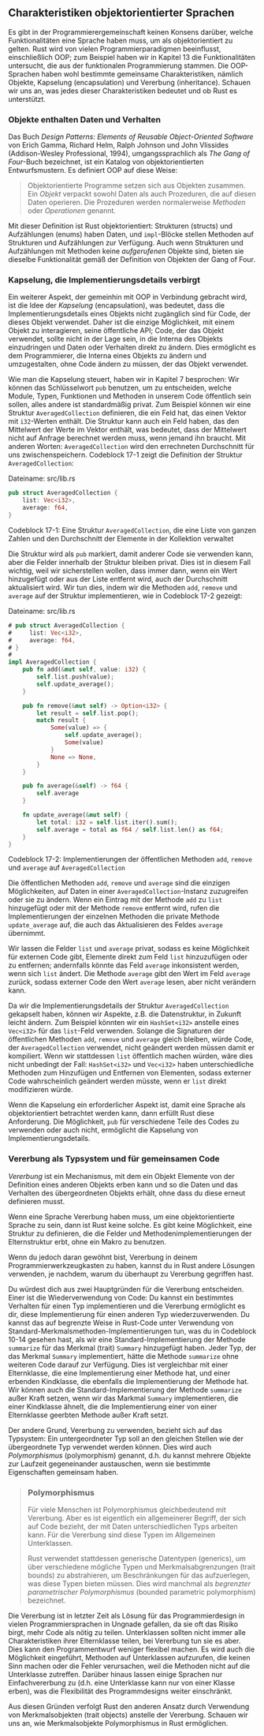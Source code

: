 ## Charakteristiken objektorientierter Sprachen

Es gibt in der Programmierergemeinschaft keinen Konsens darüber, welche
Funktionalitäten eine Sprache haben muss, um als objektorientiert zu gelten.
Rust wird von vielen Programmierparadigmen beeinflusst, einschließlich OOP; zum
Beispiel haben wir in Kapitel 13 die Funktionalitäten untersucht, die aus der
funktionalen Programmierung stammen. Die OOP-Sprachen haben wohl bestimmte
gemeinsame Charakteristiken, nämlich Objekte, Kapselung (encapsulation) und
Vererbung (inheritance). Schauen wir uns an, was jedes dieser Charakteristiken
bedeutet und ob Rust es unterstützt.

### Objekte enthalten Daten und Verhalten

Das Buch *Design Patterns: Elements of Reusable Object-Oriented Software* von
Erich Gamma, Richard Helm, Ralph Johnson und John Vlissides (Addison-Wesley
Professional, 1994), umgangssprachlich als *The Gang of Four*-Buch bezeichnet,
ist ein Katalog von objektorientierten Entwurfsmustern. Es definiert OOP auf
diese Weise:

> Objektorientierte Programme setzen sich aus Objekten zusammen. Ein *Objekt*
> verpackt sowohl Daten als auch Prozeduren, die auf diesen Daten operieren.
> Die Prozeduren werden normalerweise *Methoden* oder *Operationen* genannt.

Mit dieser Definition ist Rust objektorientiert: Strukturen (structs) und
Aufzählungen (enums) haben Daten, und `impl`-Blöcke stellen Methoden auf
Strukturen und Aufzählungen zur Verfügung. Auch wenn Strukturen und
Aufzählungen mit Methoden keine *aufgerufenen* Objekte sind, bieten sie
dieselbe Funktionalität gemäß der Definition von Objekten der Gang of Four.

### Kapselung, die Implementierungsdetails verbirgt

Ein weiterer Aspekt, der gemeinhin mit OOP in Verbindung gebracht wird, ist die
Idee der *Kapselung* (encapsulation), was bedeutet, dass die
Implementierungsdetails eines Objekts nicht zugänglich sind für Code, der
dieses Objekt verwendet. Daher ist die einzige Möglichkeit, mit einem Objekt zu
interagieren, seine öffentliche API; Code, der das Objekt verwendet, sollte
nicht in der Lage sein, in die Interna des Objekts einzudringen und Daten oder
Verhalten direkt zu ändern. Dies ermöglicht es dem Programmierer, die Interna
eines Objekts zu ändern und umzugestalten, ohne Code ändern zu müssen, der das
Objekt verwendet.

Wie man die Kapselung steuert, haben wir in Kapitel 7 besprochen: Wir können
das Schlüsselwort `pub` benutzen, um zu entscheiden, welche Module, Typen,
Funktionen und Methoden in unserem Code öffentlich sein sollen, alles andere
ist standardmäßig privat. Zum Beispiel können wir eine Struktur
`AveragedCollection` definieren, die ein Feld hat, das einen Vektor mit
`i32`-Werten enthält. Die Struktur kann auch ein Feld haben, das den Mittelwert
der Werte im Vektor enthält, was bedeutet, dass der Mittelwert nicht auf
Anfrage berechnet werden muss, wenn jemand ihn braucht. Mit anderen Worten:
`AveragedCollection` wird den errechneten Durchschnitt für uns
zwischenspeichern. Codeblock 17-1 zeigt die Definition der Struktur
`AveragedCollection`:

<span class="filename">Dateiname: src/lib.rs</span>

```rust
pub struct AveragedCollection {
    list: Vec<i32>,
    average: f64,
}
```

<span class="caption">Codeblock 17-1: Eine Struktur `AveragedCollection`, die
eine Liste von ganzen Zahlen und den Durchschnitt der Elemente in der
Kollektion verwaltet</span>

Die Struktur wird als `pub` markiert, damit anderer Code sie verwenden kann,
aber die Felder innerhalb der Struktur bleiben privat. Dies ist in diesem Fall
wichtig, weil wir sicherstellen wollen, dass immer dann, wenn ein Wert
hinzugefügt oder aus der Liste entfernt wird, auch der Durchschnitt
aktualisiert wird. Wir tun dies, indem wir die Methoden `add`, `remove` und
`average` auf der Struktur implementieren, wie in Codeblock 17-2 gezeigt:

<span class="filename">Dateiname: src/lib.rs</span>

```rust
# pub struct AveragedCollection {
#     list: Vec<i32>,
#     average: f64,
# }
#
impl AveragedCollection {
    pub fn add(&mut self, value: i32) {
        self.list.push(value);
        self.update_average();
    }

    pub fn remove(&mut self) -> Option<i32> {
        let result = self.list.pop();
        match result {
            Some(value) => {
                self.update_average();
                Some(value)
            }
            None => None,
        }
    }

    pub fn average(&self) -> f64 {
        self.average
    }

    fn update_average(&mut self) {
        let total: i32 = self.list.iter().sum();
        self.average = total as f64 / self.list.len() as f64;
    }
}
```

<span class="caption">Codeblock 17-2: Implementierungen der öffentlichen
Methoden `add`, `remove` und `average` auf  `AveragedCollection`</span>

Die öffentlichen Methoden `add`, `remove` und `average` sind die einzigen
Möglichkeiten, auf Daten in einer `AveragedCollection`-Instanz zuzugreifen oder
sie zu ändern. Wenn ein Eintrag mit der Methode `add` zu `list` hinzugefügt
oder mit der Methode `remove` entfernt wird, rufen die Implementierungen der
einzelnen Methoden die private Methode `update_average` auf, die auch das
Aktualisieren des Feldes `average` übernimmt.

Wir lassen die Felder `list` und `average` privat, sodass es keine Möglichkeit
für externen Code gibt, Elemente direkt zum Feld `list` hinzuzufügen oder zu
entfernen; andernfalls könnte das Feld `average` inkonsistent werden, wenn sich
`list` ändert. Die Methode `average` gibt den Wert im Feld `average` zurück,
sodass externer Code den Wert `average` lesen, aber nicht verändern kann.

Da wir die Implementierungsdetails der Struktur `AveragedCollection` gekapselt
haben, können wir Aspekte, z.B. die Datenstruktur, in Zukunft leicht ändern.
Zum Beispiel könnten wir ein `HashSet<i32>` anstelle eines `Vec<i32>` für das
`list`-Feld verwenden. Solange die Signaturen der öffentlichen Methoden `add`,
`remove` und `average` gleich bleiben, würde Code, der `AveragedCollection`
verwendet, nicht geändert werden müssen damit er kompiliert. Wenn wir
stattdessen `list` öffentlich machen würden, wäre dies nicht unbedingt der
Fall: `HashSet<i32>` und `Vec<i32>` haben unterschiedliche Methoden zum
Hinzufügen und Entfernen von Elementen, sodass externer Code wahrscheinlich
geändert werden müsste, wenn er `list` direkt modifizieren würde.

Wenn die Kapselung ein erforderlicher Aspekt ist, damit eine Sprache als
objektorientiert betrachtet werden kann, dann erfüllt Rust diese Anforderung.
Die Möglichkeit, `pub` für verschiedene Teile des Codes zu verwenden oder auch
nicht, ermöglicht die Kapselung von Implementierungsdetails.

### Vererbung als Typsystem und für gemeinsamen Code

*Vererbung* ist ein Mechanismus, mit dem ein Objekt Elemente von der Definition
eines anderen Objekts erben kann und so die Daten und das Verhalten des
übergeordneten Objekts erhält, ohne dass du diese erneut definieren musst.

Wenn eine Sprache Vererbung haben muss, um eine objektorientierte Sprache zu
sein, dann ist Rust keine solche. Es gibt keine Möglichkeit, eine Struktur zu
definieren, die die Felder und Methodenimplementierungen der Elternstruktur
erbt, ohne ein Makro zu benutzen.

Wenn du jedoch daran gewöhnt bist, Vererbung in deinem
Programmierwerkzeugkasten zu haben, kannst du in Rust andere Lösungen
verwenden, je nachdem, warum du überhaupt zu Vererbung gegriffen hast.

Du würdest dich aus zwei Hauptgründen für die Vererbung entscheiden. Einer ist
die Wiederverwendung von Code: Du kannst ein bestimmtes Verhalten für einen Typ
implementieren und die Vererbung ermöglicht es dir, diese Implementierung für
einen anderen Typ wiederzuverwenden. Du kannst das auf begrenzte Weise in
Rust-Code unter Verwendung von Standard-Merkmalsmethoden-Implementierungen tun,
was du in Codeblock 10-14 gesehen hast, als wir eine Standard-Implementierung
der Methode `summarize` für das Merkmal (trait) `Summary` hinzugefügt haben.
Jeder Typ, der das Merkmal `Summary` implementiert, hätte die Methode
`summarize` ohne weiteren Code darauf zur Verfügung. Dies ist vergleichbar mit
einer Elternklasse, die eine Implementierung einer Methode hat, und einer
erbenden Kindklasse, die ebenfalls die Implementierung der Methode hat. Wir
können auch die Standard-Implementierung der Methode `summarize` außer Kraft
setzen, wenn wir das Markmal `Summary` implementieren, die einer Kindklasse
ähnelt, die die Implementierung einer von einer Elternklasse geerbten Methode
außer Kraft setzt.

Der andere Grund, Vererbung zu verwenden, bezieht sich auf das Typsystem: Ein
untergeordneter Typ soll an den gleichen Stellen wie der übergeordnete Typ
verwendet werden können. Dies wird auch *Polymorphismus* (polymorphism)
genannt, d.h. du kannst mehrere Objekte zur Laufzeit gegeneinander austauschen,
wenn sie bestimmte Eigenschaften gemeinsam haben.

> ### Polymorphismus
>
> Für viele Menschen ist Polymorphismus gleichbedeutend mit Vererbung. Aber es
> ist eigentlich ein allgemeinerer Begriff, der sich auf Code bezieht, der mit
> Daten unterschiedlichen Typs arbeiten kann. Für die Vererbung sind diese
> Typen im Allgemeinen Unterklassen.
>
> Rust verwendet stattdessen generische Datentypen (generics), um über
> verschiedene mögliche Typen und Merkmalsabgrenzungen (trait bounds) zu
> abstrahieren, um Beschränkungen für das aufzuerlegen, was diese Typen bieten
> müssen. Dies wird manchmal als *begrenzter parametrischer Polymorphismus*
> (bounded parametric polymorphism) bezeichnet.

Die Vererbung ist in letzter Zeit als Lösung für das Programmierdesign in
vielen Programmiersprachen in Ungnade gefallen, da sie oft das Risiko birgt,
mehr Code als nötig zu teilen. Unterklassen sollten nicht immer alle
Charakteristiken ihrer Elternklasse teilen, bei Vererbung tun sie es aber. Dies
kann den Programmentwurf weniger flexibel machen. Es wird auch die Möglichkeit
eingeführt, Methoden auf Unterklassen aufzurufen, die keinen Sinn machen oder
die Fehler verursachen, weil die Methoden nicht auf die Unterklasse zutreffen.
Darüber hinaus lassen einige Sprachen nur Einfachvererbung zu (d.h. eine
Unterklasse kann nur von einer Klasse erben), was die Flexibilität des
Programmdesigns weiter einschränkt.

Aus diesen Gründen verfolgt Rust den anderen Ansatz durch Verwendung von
Merkmalsobjekten (trait objects) anstelle der Vererbung. Schauen wir uns an,
wie Merkmalsobjekte Polymorphismus in Rust ermöglichen.
